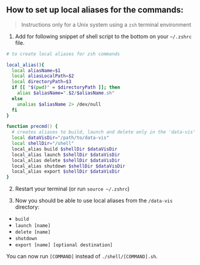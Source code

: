 ## How to set up local aliases for the commands:

> Instructions only for a Unix system using a `zsh` terminal environment

1. Add for following snippet of shell script to the bottom on your `~/.zshrc` file.

```zsh
# to create local aliases for zsh commands

local_alias(){
  local aliasName=$1
  local aliasLocalPath=$2
  local directoryPath=$3
  if [[ "$(pwd)" = $directoryPath ]]; then
    alias $aliasName=".$2/$aliasName.sh"
  else
    unalias $aliasName 2> /dev/null
  fi
}

function precmd() {
  # creates aliases to build, launch and delete only in the 'data-vis' directory
  local dataVisDir="/path/to/data-vis"
  local shellDir="/shell"
  local_alias build $shellDir $dataVisDir
  local_alias launch $shellDir $dataVisDir
  local_alias delete $shellDir $dataVisDir
  local_alias shutdown $shellDir $dataVisDir
  local_alias export $shellDir $dataVisDir
}
```

2. Restart your terminal (or run `source ~/.zshrc`)

3. Now you should be able to use local aliases from the `/data-vis` directory:

- `build`
- `launch [name]`
- `delete [name]`
- `shutdown`
- `export [name] [optional destination]`

You can now run `[COMMAND]` instead of `./shell/[COMMAND].sh`.